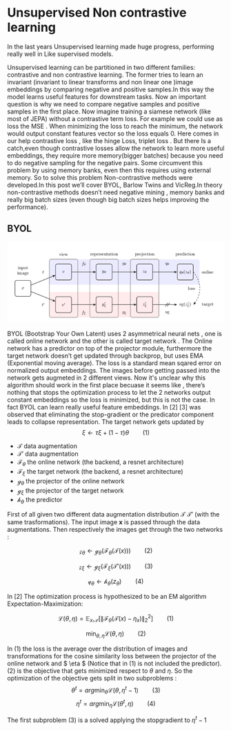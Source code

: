 # Unsupervised Non contrastive learning

In the last years Unsupervised learning made huge progress, performing really well in 
Like supervised models.

Unsupervised learning can be partitioned in two different families: contrastive and non contrastive learning. The former tries to learn an invariant (invariant to linear transforms and non linear one )image embeddings by comparing negative and positive samples.In this way the model learns useful features for downstream tasks. Now an important question is why we need to compare negative samples and positive samples in the first place. Now imagine training a siamese network (like most of JEPA) without a contrastive term loss. For example we could use as loss the MSE . When minimizing the loss to reach the minimum, the network would output constant features vector so the loss equals 0. Here comes in our help contrastive loss , like the hinge Loss, triplet loss .
But there Is a catch,even though contrastive losses allow the network to learn more useful embeddings, they require more memory(bigger batches) because you need to do negative sampling for the negative pairs. Some circumvent this problem by using memory banks, even then this requires using external memory. So to solve this problem Non-contrastive methods were developed.In this post we’ll cover BYOL, Barlow Twins and VicReg.In theory non-contrastive methods doesn’t need negative mining , memory banks and really big batch sizes (even though big batch sizes helps improving the performance).

## BYOL

![byol images](https://github.com/markpesic/markpesic.github.io/blob/master/images/byol.png)

BYOL (Bootstrap Your Own Latent) uses 2 asymmetrical neural nets , one is called online network and the other is called target network . The Online network has a predictor on top of the projector module, furthermore the target network doesn’t get updated through backprop, but uses EMA (Exponential moving average). The loss is a standard mean sqared error on normalized output embeddings. The images before getting passed into the network gets augmeted in 2 different views. Now it's unclear why this algorithm should work in the first place becuase it seems like , there’s nothing that stops the optimization process to let the 2 networks output constant embeddings so the loss is minimized, but this is not the case. In fact BYOL can learn really useful feature embeddings. In [2] [3] was observed that eliminating the stop-gradient or the predicator component leads to collapse representation. The target network gets updated by
$$\xi \leftarrow \tau\xi + (1 - \tau)\theta \qquad(1)$$

- $\mathcal{T}$ data augmentation
- $\mathcal{T}'$ data augmentation 
- $\mathcal{F}_\theta$ the online network (the backend, a resnet architecture)
- $\mathcal{F}_\xi$ the target network (the backend, a resnet architecture)
- $\mathcal{g}_\theta$ the projector of the online network
- $\mathcal{g}_\xi$ the projector of the target network
- $\mathcal{h}_\theta$ the predictor

First of all given two different data augmentation distribution $\mathcal{T}$ $\mathcal{T}'$ (with the same trasformations). The input image **x** is passed through the data augmentations.
Then respectively the images get through the two networks :

$$\mathcal{z}_ \theta \leftarrow \mathcal{g}_ \theta(\mathcal{F}_ \theta(\mathcal{T}(x))) \qquad (2)$$

$$\mathcal{z}_ \xi \leftarrow \mathcal{g}_ \xi(\mathcal{F}_ \xi(\mathcal{T}'(x))) \qquad (3)$$

$$\mathcal{q}_ \theta \leftarrow \mathcal{h}_ \theta(z_\theta) \qquad (4)$$



 In [2] The optimization process is hypothesized to be an EM algorithm Expectation-Maximization:

$$ \mathcal{L}(\theta, \eta) = \mathbb{E}_x, _\mathcal{T}[\lVert\mathcal{F} _\theta(\mathcal{T}(x) - \eta_x)\rVert ^2 _2] \qquad (1) $$

$$ \min_{\theta,\eta} \mathcal{L}(\theta, \eta) \qquad (2) $$

In (1) the loss is the average over the distribution of images and transformations for the cosine similarity loss between the projector of the online network and $ \eta $ (Notice that in (1) is not included the predictor). (2) is the objective that gets minimized respect to $\theta$ and $\eta$. So the optimization of the objective gets split in two subproblems :
$$\theta^t = arg\min_{\theta} \mathcal{L}(\theta, \eta^t-1) \qquad (3)$$
$$\eta^t = arg\min_{\eta} \mathcal{L}(\theta^t, \eta) \qquad (4)$$

The first subproblem (3) is a solved applying the stopgradient to $\eta^t-1$ 


